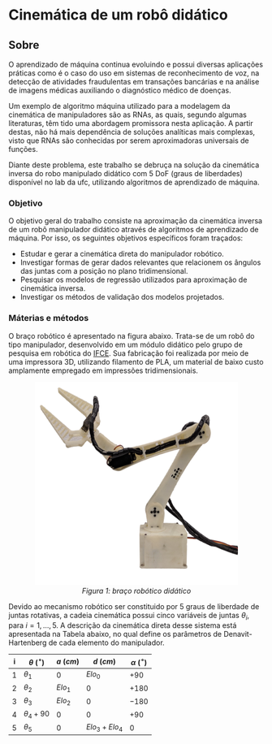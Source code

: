 # Cinemática de um robô didático

## Sobre
O aprendizado de máquina continua evoluindo e possui diversas aplicações práticas como é o caso do uso em sistemas de reconhecimento de voz, na detecção de atividades fraudulentas em transações bancárias e na análise de imagens médicas auxiliando o diagnóstico médico de doenças.
 
Um exemplo de algoritmo máquina utilizado para a modelagem da cinemática de manipuladores são as RNAs, as quais, segundo algumas literaturas, têm tido uma abordagem promissora nesta aplicação. A partir destas, não há mais dependência de soluções analíticas mais complexas, visto que RNAs são conhecidas por  serem aproximadoras universais de funções.

Diante deste problema, este trabalho se debruça na solução da cinemática inversa do robo manipulado didático com 5 DoF (graus de liberdades) disponível no lab da ufc, utilizando algoritmos de aprendizado de máquina.

### Objetivo
O objetivo geral do trabalho consiste na aproximação da cinemática inversa de um robô manipulador didático através de algoritmos de aprendizado de máquina. Por isso, os seguintes objetivos específicos foram traçados: 
- Estudar e gerar a cinemática direta do manipulador robótico. 
- Investigar formas de gerar dados relevantes que relacionem os ângulos das       juntas com a posição no plano tridimensional. 
- Pesquisar os modelos de regressão utilizados para aproximação de                cinemática inversa.	 
- Investigar os métodos de validação dos modelos projetados.

### Máterias e métodos

O braço robótico é apresentado na figura abaixo. Trata-se de um robô do tipo manipulador, desenvolvido em um módulo didático pelo grupo de pesquisa em robótica do [IFCE](https://robotica.ifce.edu.br/). Sua fabricação foi realizada por meio de uma impressora 3D, utilizando filamento de PLA, um material de baixo custo amplamente empregado em impressões tridimensionais.

<div align="center">
  <img src="img/manipuladorroboticodidatico.png" alt="Braço robótico didático" width="400" height="400">
  <br>
  <em>Figura 1: braço robótico didático</em>
</div>

Devido ao mecanismo robótico ser constituido por 5 graus de liberdade de juntas rotativas, a cadeia cinemática possui cinco variáveis de juntas $\theta_{i}$, para $i = 1,...,5$. A descrição da cinemática direta desse sistema está apresentada na Tabela abaixo, no qual define os parâmetros de Denavit-Hartenberg de cada elemento do manipulador.

| i | $\theta$ ($^\circ$) | $a$ ($cm$) | $d$ ($cm$) | $\alpha$ ($^\circ$) |
|---|----------------------|------------|------------|---------------------|
| 1 | $\theta_{1}$         | $0$         | $Elo_{0}$      | $+90$               |
| 2 | $\theta_{2}$         | $Elo_{1}$      | $0$           | $+180$              |
| 3 | $\theta_{3}$         | $Elo_{2}$      | $0$           | $-180$              |
| 4 | $\theta_{4} + 90$    | $0$           | $0$           | $+90$               |
| 5 | $\theta_{5}$         | $0$           | $Elo_{3}+ Elo_{4}$ | $0$               |



